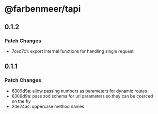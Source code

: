 # @farbenmeer/tapi

## 0.1.2

### Patch Changes

- 7ced7c1: export internal functions for handling single request

## 0.1.1

### Patch Changes

- 6309d9a: allow passing numbers as parameters for dynamic routes
- 6309d9a: pass zod schema for url parameters so they can be coerced on the fly
- 2de24ac: uppercase method names
